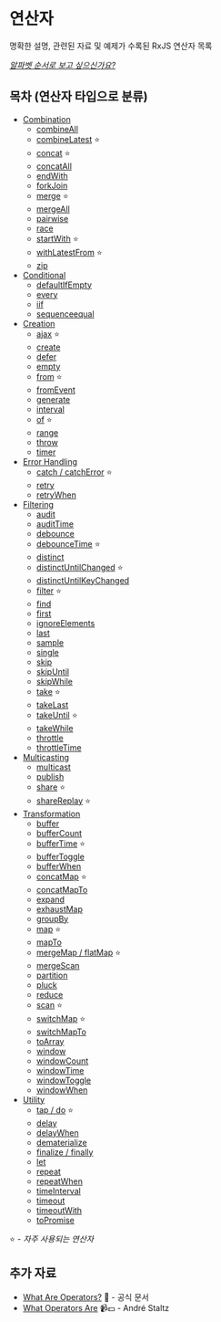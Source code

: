# 연산자

명확한 설명, 관련된 자료 및 예제가 수록된 RxJS 연산자 목록

[_알파벳 순서로 보고 싶으신가요?_](complete.md)

## 목차 \(연산자 타입으로 분류\)

* [Combination](combination/)
  * [combineAll](combination/combineall.md)
  * [combineLatest](combination/combinelatest.md) ⭐ 
  * [concat](combination/concat.md) ⭐ 
  * [concatAll](combination/concatall.md)
  * [endWith](combination/endwith.md)
  * [forkJoin](combination/forkjoin.md)
  * [merge](combination/merge.md) ⭐ 
  * [mergeAll](combination/mergeall.md)
  * [pairwise](combination/pairwise.md)
  * [race](combination/race.md)
  * [startWith](combination/startwith.md) ⭐ 
  * [withLatestFrom](combination/withlatestfrom.md) ⭐ 
  * [zip](combination/zip.md)
* [Conditional](conditional/)
  * [defaultIfEmpty](conditional/defaultifempty.md)
  * [every](conditional/every.md)
  * [iif](conditional/iif.md)
  * [sequenceequal](conditional/sequenceequal.md)
* [Creation](creation/)
  * [ajax](creation/ajax.md) ⭐ 
  * [create](creation/create.md)
  * [defer](creation/defer.md)
  * [empty](creation/empty.md)
  * [from](creation/from.md) ⭐ 
  * [fromEvent](creation/fromevent.md)
  * [generate](creation/generate.md)
  * [interval](creation/interval.md)
  * [of](creation/of.md) ⭐ 
  * [range](creation/range.md)
  * [throw](creation/throw.md)
  * [timer](creation/timer.md)
* [Error Handling](error_handling/)
  * [catch / catchError](error_handling/catch.md) ⭐ 
  * [retry](error_handling/retry.md)
  * [retryWhen](error_handling/retrywhen.md)
* [Filtering](filtering/)
  * [audit](filtering/audit.md)
  * [auditTime](filtering/audittime.md)
  * [debounce](filtering/debounce.md)
  * [debounceTime](filtering/debouncetime.md) ⭐ 
  * [distinct](filtering/distinct.md)
  * [distinctUntilChanged](filtering/distinctuntilchanged.md) ⭐ 
  * [distinctUntilKeyChanged](https://github.com/JUNWOO45/learn-rxjs-korean/tree/8c9661a5ef018c109eae0814410977d79cebac1b/operators/distinctuntilkeychanged.md)
  * [filter](filtering/filter.md) ⭐ 
  * [find](filtering/find.md)
  * [first](filtering/first.md)
  * [ignoreElements](filtering/ignoreelements.md)
  * [last](filtering/last.md)
  * [sample](filtering/sample.md)
  * [single](filtering/single.md)
  * [skip](filtering/skip.md)
  * [skipUntil](filtering/skipuntil.md)
  * [skipWhile](filtering/skipwhile.md)
  * [take](filtering/take.md) ⭐ 
  * [takeLast](filtering/takelast.md)
  * [takeUntil](filtering/takeuntil.md) ⭐ 
  * [takeWhile](filtering/takewhile.md)
  * [throttle](filtering/throttle.md)
  * [throttleTime](filtering/throttletime.md)
* [Multicasting](multicasting/)
  * [multicast](multicasting/multicast.md)
  * [publish](multicasting/publish.md)
  * [share](multicasting/share.md) ⭐ 
  * [shareReplay](multicasting/sharereplay.md) ⭐ 
* [Transformation](transformation/)
  * [buffer](transformation/buffer.md)
  * [bufferCount](transformation/buffercount.md)
  * [bufferTime](transformation/buffertime.md) ⭐ 
  * [bufferToggle](transformation/buffertoggle.md)
  * [bufferWhen](transformation/bufferwhen.md)
  * [concatMap](transformation/concatmap.md) ⭐ 
  * [concatMapTo](transformation/concatmapto.md)
  * [expand](transformation/expand.md)
  * [exhaustMap](transformation/exhaustmap.md)
  * [groupBy](transformation/groupby.md)
  * [map](transformation/map.md) ⭐ 
  * [mapTo](transformation/mapto.md)
  * [mergeMap / flatMap](transformation/mergemap.md) ⭐ 
  * [mergeScan](transformation/mergescan.md)
  * [partition](transformation/partition.md)
  * [pluck](transformation/pluck.md)
  * [reduce](transformation/reduce.md)
  * [scan](transformation/scan.md) ⭐ 
  * [switchMap](transformation/switchmap.md) ⭐ 
  * [switchMapTo](transformation/switchmapto.md)
  * [toArray](transformation/toarray.md)
  * [window](transformation/window.md)
  * [windowCount](transformation/windowcount.md)
  * [windowTime](transformation/windowtime.md)
  * [windowToggle](transformation/windowtoggle.md)
  * [windowWhen](transformation/windowwhen.md)
* [Utility](utility/)
  * [tap / do](utility/do.md) ⭐ 
  * [delay](utility/delay.md)
  * [delayWhen](utility/delaywhen.md)
  * [dematerialize](utility/dematerialize.md)
  * [finalize / finally](utility/finalize.md)
  * [let](utility/let.md)
  * [repeat](utility/repeat.md)
  * [repeatWhen](https://github.com/JUNWOO45/learn-rxjs-korean/tree/8c9661a5ef018c109eae0814410977d79cebac1b/operators/utility/repeatwhen.md)
  * [timeInterval](utility/timeinterval.md)
  * [timeout](utility/timeout.md)
  * [timeoutWith](utility/timeoutwith.md)
  * [toPromise](utility/topromise.md)

⭐ - _자주 사용되는 연산자_

## 추가 자료

* [What Are Operators?](http://reactivex.io/rxjs/manual/overview.html#operators) 📰 - 공식 문서
* [What Operators Are](https://egghead.io/lessons/rxjs-what-rxjs-operators-are) 📹💵 - André Staltz

